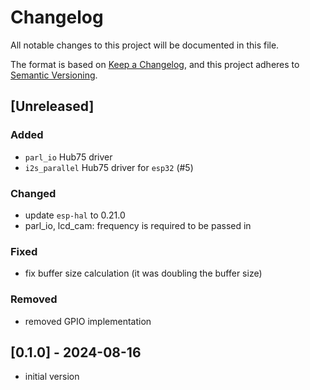 # Changelog

All notable changes to this project will be documented in this file.

The format is based on [Keep a Changelog](https://keepachangelog.com/en/1.0.0/),
and this project adheres to [Semantic Versioning](https://semver.org/spec/v2.0.0.html).

## [Unreleased]

### Added

- `parl_io` Hub75 driver
- `i2s_parallel` Hub75 driver for `esp32` (#5)

### Changed

- update `esp-hal` to 0.21.0
- parl_io, lcd_cam: frequency is required to be passed in

### Fixed

- fix buffer size calculation (it was doubling the buffer size)

### Removed

- removed GPIO implementation

## [0.1.0] - 2024-08-16

- initial version

